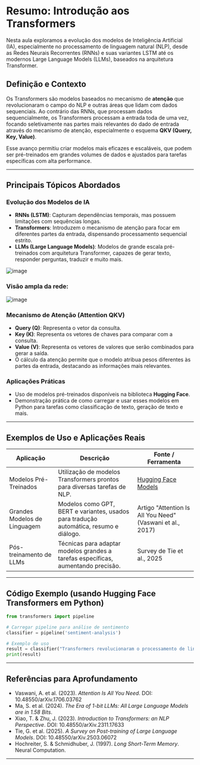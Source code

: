 # Resumo: Introdução aos Transformers

Nesta aula exploramos a evolução dos modelos de Inteligência Artificial (IA), especialmente no processamento de linguagem natural (NLP), desde as Redes Neurais Recorrentes (RNNs) e suas variantes LSTM até os modernos Large Language Models (LLMs), baseados na arquitetura Transformer.

## Definição e Contexto

Os Transformers são modelos baseados no mecanismo de **atenção** que revolucionaram o campo do NLP e outras áreas que lidam com dados sequenciais. Ao contrário das RNNs, que processam dados sequencialmente, os Transformers processam a entrada toda de uma vez, focando seletivamente nas partes mais relevantes do dado de entrada através do mecanismo de atenção, especialmente o esquema **QKV (Query, Key, Value)**.

Esse avanço permitiu criar modelos mais eficazes e escaláveis, que podem ser pré-treinados em grandes volumes de dados e ajustados para tarefas específicas com alta performance.

---

## Principais Tópicos Abordados

### Evolução dos Modelos de IA

* **RNNs (LSTM)**: Capturam dependências temporais, mas possuem limitações com sequências longas.
* **Transformers**: Introduzem o mecanismo de atenção para focar em diferentes partes da entrada, dispensando processamento sequencial estrito.
* **LLMs (Large Language Models)**: Modelos de grande escala pré-treinados com arquitetura Transformer, capazes de gerar texto, responder perguntas, traduzir e muito mais.

![image](https://github.com/user-attachments/assets/043813ab-3b3f-4576-9bea-0afc8c031495)

### Visão ampla da rede:

![image](https://github.com/user-attachments/assets/1c3714b7-f10a-4a12-a0d4-d9400d0a117c)


### Mecanismo de Atenção (Attention QKV)

* **Query (Q)**: Representa o vetor da consulta.
* **Key (K)**: Representa os vetores de chaves para comparar com a consulta.
* **Value (V)**: Representa os vetores de valores que serão combinados para gerar a saída.
* O cálculo da atenção permite que o modelo atribua pesos diferentes às partes da entrada, destacando as informações mais relevantes.

### Aplicações Práticas

* Uso de modelos pré-treinados disponíveis na biblioteca **Hugging Face**.
* Demonstração prática de como carregar e usar esses modelos em Python para tarefas como classificação de texto, geração de texto e mais.

---

## Exemplos de Uso e Aplicações Reais

| Aplicação                    | Descrição                                                                              | Fonte / Ferramenta                                        |
| ---------------------------- | -------------------------------------------------------------------------------------- | --------------------------------------------------------- |
| Modelos Pré-Treinados        | Utilização de modelos Transformers prontos para diversas tarefas de NLP.               | [Hugging Face Models](https://huggingface.co/models)      |
| Grandes Modelos de Linguagem | Modelos como GPT, BERT e variantes, usados para tradução automática, resumo e diálogo. | Artigo "Attention Is All You Need" (Vaswani et al., 2017) |
| Pós-treinamento de LLMs      | Técnicas para adaptar modelos grandes a tarefas específicas, aumentando precisão.      | Survey de Tie et al., 2025                                |

---

## Código Exemplo (usando Hugging Face Transformers em Python)

```python
from transformers import pipeline

# Carregar pipeline para análise de sentimento
classifier = pipeline('sentiment-analysis')

# Exemplo de uso
result = classifier("Transformers revolucionaram o processamento de linguagem natural.")
print(result)
```

---

## Referências para Aprofundamento

* Vaswani, A. et al. (2023). *Attention Is All You Need*. DOI: 10.48550/arXiv.1706.03762
* Ma, S. et al. (2024). *The Era of 1-bit LLMs: All Large Language Models are in 1.58 Bits*.
* Xiao, T. & Zhu, J. (2023). *Introduction to Transformers: an NLP Perspective*. DOI: 10.48550/arXiv.2311.17633
* Tie, G. et al. (2025). *A Survey on Post-training of Large Language Models*. DOI: 10.48550/arXiv.2503.06072
* Hochreiter, S. & Schmidhuber, J. (1997). *Long Short-Term Memory*. Neural Computation.

---

